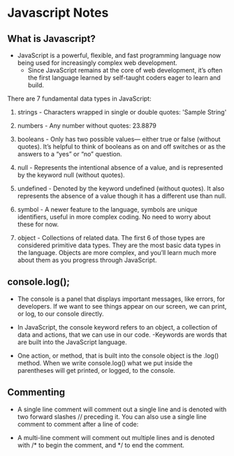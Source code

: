 # Javascript Notes

## What is Javascript?
- JavaScript is a powerful, flexible, and fast programming language now being used for increasingly complex web development.
  - Since JavaScript remains at the core of web development, it’s often the first language learned by self-taught coders eager to learn and build. 

There are 7 fundamental data types in JavaScript:
1. strings - Characters wrapped in single or double quotes: 'Sample String' 
1. numbers - Any number without quotes: 23.8879
1. booleans - Only has two possible values— either true or false (without quotes). 
It’s helpful to think of booleans as on and off switches or as the answers to a “yes” or “no” question.
1. null - Represents the intentional absence of a value, and is represented by the keyword null 
(without quotes).

1. undefined - Denoted by the keyword undefined (without quotes). 
It also represents the absence of a value though it has a different use than null.
1. symbol - A newer feature to the language, symbols are unique identifiers, useful in more complex coding. 
No need to worry about these for now.
1. object - Collections of related data.
The first 6 of those types are considered primitive data types. They are the most basic data types in the language.
 Objects are more complex, and you’ll learn much more about them as you progress through JavaScript. 


## console.log();
- The console is a panel that displays important messages, like errors, for developers. If we want to see things appear on our screen, we can print, or log, to our console directly. 

- In JavaScript, the console keyword refers to an object, a collection of data and actions, that we can use in our code. 
-Keywords are words that are built into the JavaScript language.

- One action, or method, that is built into the console object is the .log() method. When we write console.log() 
what we put inside the parentheses will get printed, or logged, to the console. 

## Commenting
- A single line comment will comment out a single line and is denoted with two forward slashes // preceding it. You can also use a single line comment to comment after a line of code:

- A multi-line comment will comment out multiple lines and is denoted with /* to begin the comment, and */ to end the comment.
